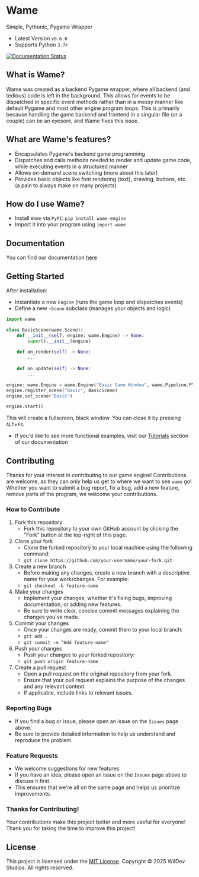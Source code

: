 # Wame
Simple, Pythonic, Pygame Wrapper
- Latest Version `v0.6.0`
- Supports Python `3.7+`

[![Documentation Status](https://readthedocs.org/projects/wame/badge/?version=latest&style=for-the-badge)](https://wame.readthedocs.io/en/latest/?badge=latest)

## What is Wame?
Wame was created as a backend Pygame wrapper, where all backend (and tedious) code is left in the background. This allows for events to be dispatched in specific event methods rather than in a messy manner like default Pygame and most other engine program loops.
This is primarily because handling the game backend and frontend in a singular file (or a couple) can be an eyesore, and Wame fixes this issue.

## What are Wame's features?
- Encapsulates Pygame's backend game programming
- Dispatches and calls methods needed to render and update game code, while executing events in a structured manner
- Allows on-demand scene switching (more about this later)
- Provides basic objects like font rendering (text), drawing, buttons, etc. (a pain to always make on many projects)

## How do I use Wame?
- Install `Wame` via `PyPI`: `pip install wame-engine`
- Import it into your program using `import wame`

## Documentation
You can find our documentation [here](https://wame.wildevstudios.net/)

## Getting Started
After installation:
- Instantiate a new `Engine` (runs the game loop and dispatches events)
- Define a new `~Scene` subclass (manages your objects and logic)
```python
import wame

class BasicScene(wame.Scene):
    def __init__(self, engine: wame.Engine) -> None:
        super().__init__(engine)
    
    def on_render(self) -> None:
        ...
    
    def on_update(self) -> None:
        ...

engine: wame.Engine = wame.Engine("Basic Game Window", wame.Pipeline.PYGAME)
engine.register_scene("Basic", BasicScene)
engine.set_scene("Basic")

engine.start()
```
This will create a fullscreen, black window. You can close it by pressing `ALT`+`F4`.
- If you'd like to see more functional examples, visit our [Tutorials](https://wame.wildevstudios.net/en/latest/pages/tutorials) section of our documentation

## Contributing
Thanks for your interest in contributing to our game engine! Contributions are welcome, as they can only help us get to where we want to see `wame` go!
Whether you want to submit a bug report, fix a bug, add a new feature, remove parts of the program, we welcome your contributions.

### How to Contribute
1. Fork this repository
    - Fork this repository to your own GitHub account by clicking the "Fork" button at the top-right of this page.
2. Clone your fork
    - Clone the forked repository to your local machine using the following command:
    - `git clone https://github.com/your-username/your-fork.git`
3. Create a new branch
    - Before making any changes, create a new branch with a descriptive name for your work/changes. For example:
    - `git checkout -b feature-name`
4. Make your changes
    - Implement your changes, whether it's fixing bugs, improving documentation, or adding new features.
    - Be sure to write clear, concise commit messages explaining the changes you've made.
5. Commit your changes
    - Once your changes are ready, commit them to your local branch:
    - `git add .`
    - `git commit -m "Add feature-name"`
6. Push your changes
    - Push your changes to your forked repository:
    - `git push origin feature-name`
7. Create a pull request
    - Open a pull request on the original repository from your fork.
    - Ensure that your pull request explains the purpose of the changes and any relevant context.
    - If applicable, include links to relevant issues.

### Reporting Bugs
- If you find a bug or issue, please open an issue on the `Issues` page above.
- Be sure to provide detailed information to help us understand and reproduce the problem.

### Feature Requests
- We welcome suggestions for new features.
- If you have an idea, please open an issue on the `Issues` page above to discuss it first.
- This ensures that we're all on the same page and helps us prioritize improvements.

### Thanks for Contributing!
Your contributions make this project better and more useful for everyone! Thank you for taking the time to improve this project!

## License
This project is licensed under the [MIT License](https://github.com/WilDev-Studios/Wame/blob/main/LICENSE). Copyright &copy; 2025 WilDev Studios. All rights reserved. 